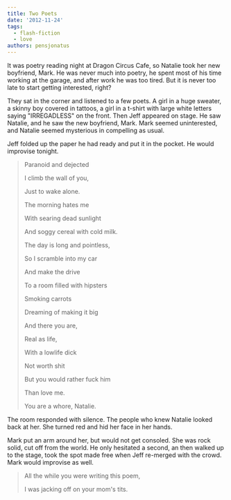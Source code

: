 ```yaml
---
title: Two Poets
date: '2012-11-24'
tags:
  - flash-fiction
  - love
authors: pensjonatus
---
```


It was poetry reading night at Dragon Circus Cafe, so Natalie took her new
boyfriend, Mark. He was never much into poetry, he spent most of his time
working at the garage, and after work he was too tired. But it is never too late
to start getting interested, right?

<!-- truncate -->

They sat in the corner and listened to a few poets. A girl in a huge sweater, a
skinny boy covered in tattoos, a girl in a t-shirt with large white letters
saying "IRREGADLESS" on the front. Then Jeff appeared on stage. He saw Natalie,
and he saw the new boyfriend, Mark. Mark seemed uninterested, and Natalie seemed
mysterious in compelling as usual.

Jeff folded up the paper he had ready and put it in the pocket. He would
improvise tonight.

> Paranoid and dejected
>
> I climb the wall of you,
>
> Just to wake alone.
>
> The morning hates me
>
> With searing dead sunlight
>
> And soggy cereal with cold milk.
>
> The day is long and pointless,
>
> So I scramble into my car
>
> And make the drive
>
> To a room filled with hipsters
>
> Smoking carrots
>
> Dreaming of making it big
>
> And there you are,
>
> Real as life,
>
> With a lowlife dick
>
> Not worth shit
>
> But you would rather fuck him
>
> Than love me.
>
> You are a whore, Natalie.

The room responded with silence. The people who knew Natalie looked back at her.
She turned red and hid her face in her hands.

Mark put an arm around her, but would not get consoled. She was rock solid, cut
off from the world. He only hesitated a second, an then walked up to the stage,
took the spot made free when Jeff re-merged with the crowd. Mark would improvise
as well.

> All the while you were writing this poem,
>
> I was jacking off on your mom's tits.

